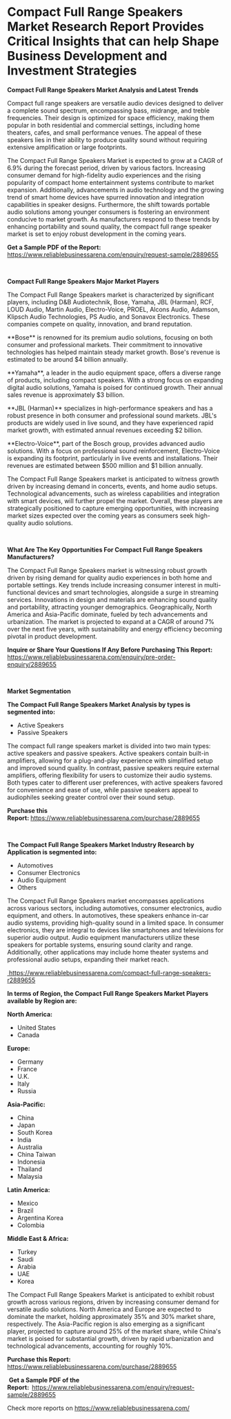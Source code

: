 <p><h1>Compact Full Range Speakers Market Research Report Provides Critical Insights that can help Shape Business Development and Investment Strategies</h1></p><p><strong>Compact Full Range Speakers Market Analysis and Latest Trends</strong></p>
<p><p>Compact full range speakers are versatile audio devices designed to deliver a complete sound spectrum, encompassing bass, midrange, and treble frequencies. Their design is optimized for space efficiency, making them popular in both residential and commercial settings, including home theaters, cafes, and small performance venues. The appeal of these speakers lies in their ability to produce quality sound without requiring extensive amplification or large footprints.</p><p>The Compact Full Range Speakers Market is expected to grow at a CAGR of 6.9% during the forecast period, driven by various factors. Increasing consumer demand for high-fidelity audio experiences and the rising popularity of compact home entertainment systems contribute to market expansion. Additionally, advancements in audio technology and the growing trend of smart home devices have spurred innovation and integration capabilities in speaker designs. Furthermore, the shift towards portable audio solutions among younger consumers is fostering an environment conducive to market growth. As manufacturers respond to these trends by enhancing portability and sound quality, the compact full range speaker market is set to enjoy robust development in the coming years.</p></p>
<p><strong>Get a Sample PDF of the Report:&nbsp;</strong> <a href="https://www.reliablebusinessarena.com/enquiry/request-sample/2889655?utm_campaign=2889&utm_medium=2&utm_source=Github&utm_content=ia&utm_term=14032025&utm_id=compact-full-range-speakers">https://www.reliablebusinessarena.com/enquiry/request-sample/2889655</a></p>
<p>&nbsp;</p>
<p><strong>Compact Full Range Speakers Major Market Players</strong></p>
<p><p>The Compact Full Range Speakers market is characterized by significant players, including D&B Audiotechnik, Bose, Yamaha, JBL (Harman), RCF, LOUD Audio, Martin Audio, Electro-Voice, PROEL, Alcons Audio, Adamson, Klipsch Audio Technologies, PS Audio, and Sonavox Electronics. These companies compete on quality, innovation, and brand reputation.</p><p>**Bose** is renowned for its premium audio solutions, focusing on both consumer and professional markets. Their commitment to innovative technologies has helped maintain steady market growth. Bose's revenue is estimated to be around $4 billion annually.</p><p>**Yamaha**, a leader in the audio equipment space, offers a diverse range of products, including compact speakers. With a strong focus on expanding digital audio solutions, Yamaha is poised for continued growth. Their annual sales revenue is approximately $3 billion.</p><p>**JBL (Harman)** specializes in high-performance speakers and has a robust presence in both consumer and professional sound markets. JBL's products are widely used in live sound, and they have experienced rapid market growth, with estimated annual revenues exceeding $2 billion.</p><p>**Electro-Voice**, part of the Bosch group, provides advanced audio solutions. With a focus on professional sound reinforcement, Electro-Voice is expanding its footprint, particularly in live events and installations. Their revenues are estimated between $500 million and $1 billion annually.</p><p>The Compact Full Range Speakers market is anticipated to witness growth driven by increasing demand in concerts, events, and home audio setups. Technological advancements, such as wireless capabilities and integration with smart devices, will further propel the market. Overall, these players are strategically positioned to capture emerging opportunities, with increasing market sizes expected over the coming years as consumers seek high-quality audio solutions.</p></p>
<p>&nbsp;</p>
<p><strong>What Are The Key Opportunities For Compact Full Range Speakers Manufacturers?</strong></p>
<p><p>The Compact Full Range Speakers market is witnessing robust growth driven by rising demand for quality audio experiences in both home and portable settings. Key trends include increasing consumer interest in multi-functional devices and smart technologies, alongside a surge in streaming services. Innovations in design and materials are enhancing sound quality and portability, attracting younger demographics. Geographically, North America and Asia-Pacific dominate, fueled by tech advancements and urbanization. The market is projected to expand at a CAGR of around 7% over the next five years, with sustainability and energy efficiency becoming pivotal in product development.</p></p>
<p><strong>Inquire or Share Your Questions If Any Before Purchasing This Report:</strong> <a href="https://www.reliablebusinessarena.com/enquiry/pre-order-enquiry/2889655?utm_campaign=2889&utm_medium=2&utm_source=Github&utm_content=ia&utm_term=14032025&utm_id=compact-full-range-speakers">https://www.reliablebusinessarena.com/enquiry/pre-order-enquiry/2889655</a></p>
<p>&nbsp;</p>
<p><strong>Market Segmentation</strong></p>
<p><strong>The Compact Full Range Speakers Market Analysis by types is segmented into:</strong></p>
<p><ul><li>Active Speakers</li><li>Passive Speakers</li></ul></p>
<p><p>The compact full range speakers market is divided into two main types: active speakers and passive speakers. Active speakers contain built-in amplifiers, allowing for a plug-and-play experience with simplified setup and improved sound quality. In contrast, passive speakers require external amplifiers, offering flexibility for users to customize their audio systems. Both types cater to different user preferences, with active speakers favored for convenience and ease of use, while passive speakers appeal to audiophiles seeking greater control over their sound setup.</p></p>
<p><strong>Purchase this Report:&nbsp;</strong><a href="https://www.reliablebusinessarena.com/purchase/2889655?utm_campaign=2889&utm_medium=2&utm_source=Github&utm_content=ia&utm_term=14032025&utm_id=compact-full-range-speakers">https://www.reliablebusinessarena.com/purchase/2889655</a></p>
<p>&nbsp;</p>
<p><strong>The Compact Full Range Speakers Market Industry Research by Application is segmented into:</strong></p>
<p><ul><li>Automotives</li><li>Consumer Electronics</li><li>Audio Equipment</li><li>Others</li></ul></p>
<p><p>The Compact Full Range Speakers market encompasses applications across various sectors, including automotives, consumer electronics, audio equipment, and others. In automotives, these speakers enhance in-car audio systems, providing high-quality sound in a limited space. In consumer electronics, they are integral to devices like smartphones and televisions for superior audio output. Audio equipment manufacturers utilize these speakers for portable systems, ensuring sound clarity and range. Additionally, other applications may include home theater systems and professional audio setups, expanding their market reach.</p></p>
<p><a href="https://www.reliablebusinessarena.com/compact-full-range-speakers-r2889655?utm_campaign=2889&utm_medium=2&utm_source=Github&utm_content=ia&utm_term=14032025&utm_id=compact-full-range-speakers">&nbsp;https://www.reliablebusinessarena.com/compact-full-range-speakers-r2889655</a></p>
<p><strong>In terms of Region, the Compact Full Range Speakers Market Players available by Region are:</strong></p>
<p>
    <p> <strong> North America: </strong>
        <ul>
            <li>United States</li>
            <li>Canada</li>
        </ul>
        </p> 
    <p> <strong> Europe: </strong>
        <ul>
            <li>Germany</li>
            <li>France</li>
            <li>U.K.</li>
            <li>Italy</li>
            <li>Russia</li>
        </ul>
        </p> 
    <p> <strong> Asia-Pacific: </strong>
        <ul>
            <li>China</li>
            <li>Japan</li>
            <li>South Korea</li>
            <li>India</li>
            <li>Australia</li>
            <li>China Taiwan</li>
            <li>Indonesia</li>
            <li>Thailand</li>
            <li>Malaysia</li>
        </ul>
        </p> 
    <p> <strong> Latin America: </strong>
        <ul>
            <li>Mexico</li>
            <li>Brazil</li>
            <li>Argentina Korea</li>
            <li>Colombia</li>
        </ul>
        </p> 
    <p> <strong> Middle East & Africa: </strong>
        <ul>
            <li>Turkey</li>
            <li>Saudi</li>
            <li>Arabia</li>
            <li>UAE</li>
            <li>Korea</li>
        </ul>
    </p>
    </p>
<p><p>The Compact Full Range Speakers Market is anticipated to exhibit robust growth across various regions, driven by increasing consumer demand for versatile audio solutions. North America and Europe are expected to dominate the market, holding approximately 35% and 30% market share, respectively. The Asia-Pacific region is also emerging as a significant player, projected to capture around 25% of the market share, while China's market is poised for substantial growth, driven by rapid urbanization and technological advancements, accounting for roughly 10%.</p></p>
<p><strong>Purchase this Report: </strong><a href="https://www.reliablebusinessarena.com/purchase/2889655?utm_campaign=2889&utm_medium=2&utm_source=Github&utm_content=ia&utm_term=14032025&utm_id=compact-full-range-speakers">https://www.reliablebusinessarena.com/purchase/2889655</a></p>
<p>&nbsp;<strong>Get a Sample PDF of the Report:&nbsp;&nbsp;</strong><a href="https://www.reliablebusinessarena.com/enquiry/request-sample/2889655?utm_campaign=2889&utm_medium=2&utm_source=Github&utm_content=ia&utm_term=14032025&utm_id=compact-full-range-speakers">https://www.reliablebusinessarena.com/enquiry/request-sample/2889655</a></p>
<p><strong></strong></p>
<p>Check more reports on <a href="https://www.reliablebusinessarena.com/?utm_campaign=2889&utm_medium=2&utm_source=Github&utm_content=ia&utm_term=14032025&utm_id=compact-full-range-speakers">https://www.reliablebusinessarena.com/</a></p>